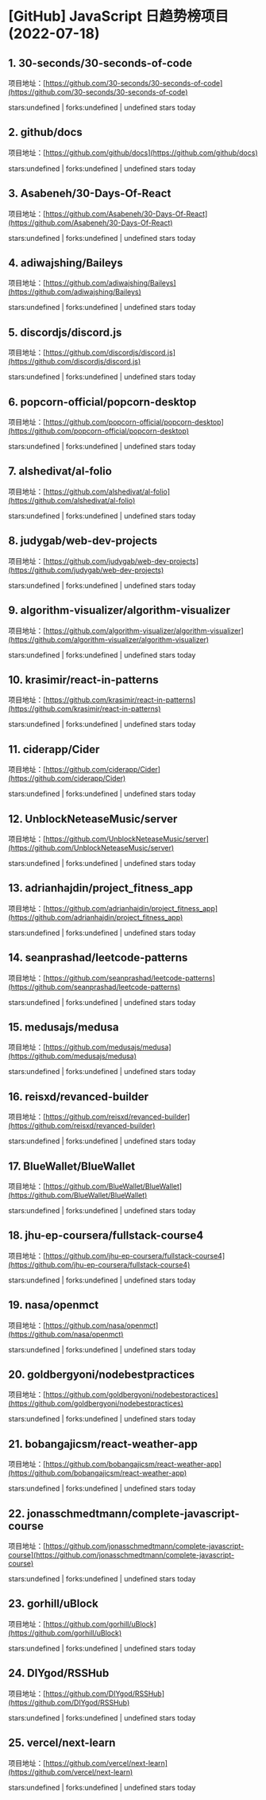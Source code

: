 # [GitHub] JavaScript 日趋势榜项目(2022-07-18)

## 1. 30-seconds/30-seconds-of-code 

项目地址：[https://github.com/30-seconds/30-seconds-of-code](https://github.com/30-seconds/30-seconds-of-code)

stars:undefined | forks:undefined | undefined stars today 



## 2. github/docs 

项目地址：[https://github.com/github/docs](https://github.com/github/docs)

stars:undefined | forks:undefined | undefined stars today 



## 3. Asabeneh/30-Days-Of-React 

项目地址：[https://github.com/Asabeneh/30-Days-Of-React](https://github.com/Asabeneh/30-Days-Of-React)

stars:undefined | forks:undefined | undefined stars today 



## 4. adiwajshing/Baileys 

项目地址：[https://github.com/adiwajshing/Baileys](https://github.com/adiwajshing/Baileys)

stars:undefined | forks:undefined | undefined stars today 



## 5. discordjs/discord.js 

项目地址：[https://github.com/discordjs/discord.js](https://github.com/discordjs/discord.js)

stars:undefined | forks:undefined | undefined stars today 



## 6. popcorn-official/popcorn-desktop 

项目地址：[https://github.com/popcorn-official/popcorn-desktop](https://github.com/popcorn-official/popcorn-desktop)

stars:undefined | forks:undefined | undefined stars today 



## 7. alshedivat/al-folio 

项目地址：[https://github.com/alshedivat/al-folio](https://github.com/alshedivat/al-folio)

stars:undefined | forks:undefined | undefined stars today 



## 8. judygab/web-dev-projects 

项目地址：[https://github.com/judygab/web-dev-projects](https://github.com/judygab/web-dev-projects)

stars:undefined | forks:undefined | undefined stars today 



## 9. algorithm-visualizer/algorithm-visualizer 

项目地址：[https://github.com/algorithm-visualizer/algorithm-visualizer](https://github.com/algorithm-visualizer/algorithm-visualizer)

stars:undefined | forks:undefined | undefined stars today 



## 10. krasimir/react-in-patterns 

项目地址：[https://github.com/krasimir/react-in-patterns](https://github.com/krasimir/react-in-patterns)

stars:undefined | forks:undefined | undefined stars today 



## 11. ciderapp/Cider 

项目地址：[https://github.com/ciderapp/Cider](https://github.com/ciderapp/Cider)

stars:undefined | forks:undefined | undefined stars today 



## 12. UnblockNeteaseMusic/server 

项目地址：[https://github.com/UnblockNeteaseMusic/server](https://github.com/UnblockNeteaseMusic/server)

stars:undefined | forks:undefined | undefined stars today 



## 13. adrianhajdin/project_fitness_app 

项目地址：[https://github.com/adrianhajdin/project_fitness_app](https://github.com/adrianhajdin/project_fitness_app)

stars:undefined | forks:undefined | undefined stars today 



## 14. seanprashad/leetcode-patterns 

项目地址：[https://github.com/seanprashad/leetcode-patterns](https://github.com/seanprashad/leetcode-patterns)

stars:undefined | forks:undefined | undefined stars today 



## 15. medusajs/medusa 

项目地址：[https://github.com/medusajs/medusa](https://github.com/medusajs/medusa)

stars:undefined | forks:undefined | undefined stars today 



## 16. reisxd/revanced-builder 

项目地址：[https://github.com/reisxd/revanced-builder](https://github.com/reisxd/revanced-builder)

stars:undefined | forks:undefined | undefined stars today 



## 17. BlueWallet/BlueWallet 

项目地址：[https://github.com/BlueWallet/BlueWallet](https://github.com/BlueWallet/BlueWallet)

stars:undefined | forks:undefined | undefined stars today 



## 18. jhu-ep-coursera/fullstack-course4 

项目地址：[https://github.com/jhu-ep-coursera/fullstack-course4](https://github.com/jhu-ep-coursera/fullstack-course4)

stars:undefined | forks:undefined | undefined stars today 



## 19. nasa/openmct 

项目地址：[https://github.com/nasa/openmct](https://github.com/nasa/openmct)

stars:undefined | forks:undefined | undefined stars today 



## 20. goldbergyoni/nodebestpractices 

项目地址：[https://github.com/goldbergyoni/nodebestpractices](https://github.com/goldbergyoni/nodebestpractices)

stars:undefined | forks:undefined | undefined stars today 



## 21. bobangajicsm/react-weather-app 

项目地址：[https://github.com/bobangajicsm/react-weather-app](https://github.com/bobangajicsm/react-weather-app)

stars:undefined | forks:undefined | undefined stars today 



## 22. jonasschmedtmann/complete-javascript-course 

项目地址：[https://github.com/jonasschmedtmann/complete-javascript-course](https://github.com/jonasschmedtmann/complete-javascript-course)

stars:undefined | forks:undefined | undefined stars today 



## 23. gorhill/uBlock 

项目地址：[https://github.com/gorhill/uBlock](https://github.com/gorhill/uBlock)

stars:undefined | forks:undefined | undefined stars today 



## 24. DIYgod/RSSHub 

项目地址：[https://github.com/DIYgod/RSSHub](https://github.com/DIYgod/RSSHub)

stars:undefined | forks:undefined | undefined stars today 



## 25. vercel/next-learn 

项目地址：[https://github.com/vercel/next-learn](https://github.com/vercel/next-learn)

stars:undefined | forks:undefined | undefined stars today 



